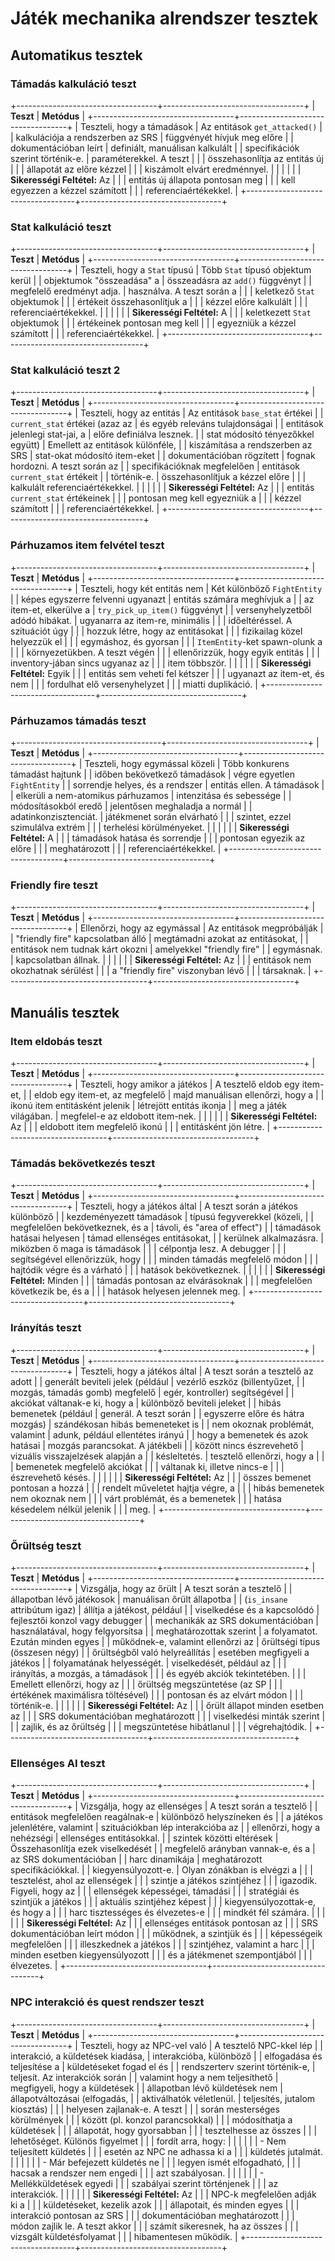 # Játék mechanika alrendszer tesztek

## Automatikus tesztek

### Támadás kalkuláció teszt



+-----------------------------------+-----------------------------------+
| **Teszt**                         | **Metódus**                       |
+-----------------------------------+-----------------------------------+
| Teszteli, hogy a támadások        | Az entitások `get_attacked()`     |
| kalkulációja a rendszerben az SRS | függvényét hívjuk meg előre       |
| dokumentációban leírt             | definiált, manuálisan kalkulált   |
| specifikációk szerint történik-e. | paraméterekkel. A teszt           |
|                                   | összehasonlítja az entitás új     |
|                                   | állapotát az előre kézzel         |
|                                   | kiszámolt elvárt eredménnyel.     |
|                                   |                                   |
|                                   | **Sikerességi Feltétel:** Az      |
|                                   | entitás új állapota pontosan meg  |
|                                   | kell egyezzen a kézzel számított  |
|                                   | referenciaértékekkel.             |
+-----------------------------------+-----------------------------------+



### Stat kalkuláció teszt



+-----------------------------------+-----------------------------------+
| **Teszt**                         | **Metódus**                       |
+-----------------------------------+-----------------------------------+
| Teszteli, hogy a `Stat` típusú    | Több `Stat` típusó objektum kerül |
| objektumok "összeadása" a         | összeadásra az `add()` függvényt  |
| megfelelő eredményt adja.         | használva. A teszt során a        |
|                                   | keletkező `Stat` objektumok       |
|                                   | értékeit összehasonlítjuk a       |
|                                   | kézzel előre kalkulált            |
|                                   | referenciaértékekkel.             |
|                                   |                                   |
|                                   | **Sikerességi Feltétel:** A       |
|                                   | keletkezett `Stat` objektumok     |
|                                   | értékeinek pontosan meg kell      |
|                                   | egyezniük a kézzel számított      |
|                                   | referenciaértékekkel.             |
+-----------------------------------+-----------------------------------+



### Stat kalkuláció teszt 2



+-----------------------------------+-----------------------------------+
| **Teszt**                         | **Metódus**                       |
+-----------------------------------+-----------------------------------+
| Teszteli, hogy az entitás         | Az entitások `base_stat` értékei  |
| `current_stat` értékei (azaz az   | és egyéb releváns tulajdonságai   |
| entitások jelenlegi stat-jai, a   | előre definiálva lesznek.         |
| stat módosító tényezőkkel együtt) | Emellett az entitások különféle,  |
| kiszámítása a rendszerben az SRS  | stat-okat módosító item-eket      |
| dokumentációban rögzített         | fognak hordozni. A teszt során az |
| specifikációknak megfelelően      | entitások `current_stat` értékeit |
| történik-e.                       | összehasonlítjuk a kézzel előre   |
|                                   | kalkulált referenciaértékekkel.   |
|                                   |                                   |
|                                   | **Sikerességi Feltétel:** Az      |
|                                   | entitás `current_stat` értékeinek |
|                                   | pontosan meg kell egyezniük a     |
|                                   | kézzel számított                  |
|                                   | referenciaértékekkel.             |
+-----------------------------------+-----------------------------------+



### Párhuzamos item felvétel teszt



+-----------------------------------+-----------------------------------+
| **Teszt**                         | **Metódus**                       |
+-----------------------------------+-----------------------------------+
| Teszteli, hogy két entitás nem    | Két különböző `FightEntity`       |
| képes egyszerre felvenni ugyanazt | entitás számára meghívjuk a       |
| az item-et, elkerülve a           | `try_pick_up_item()` függvényt    |
| versenyhelyzetből adódó hibákat.  | ugyanarra az item-re, minimális   |
|                                   | időeltéréssel. A szituációt úgy   |
|                                   | hozzuk létre, hogy az entitásokat |
|                                   | fizikailag közel helyezzük el     |
|                                   | egymáshoz, és gyorsan             |
|                                   | `ItemEntity`-ket spawn-olunk a    |
|                                   | környezetükben. A teszt végén     |
|                                   | ellenőrizzük, hogy egyik entitás  |
|                                   | inventory-jában sincs ugyanaz az  |
|                                   | item többször.                    |
|                                   |                                   |
|                                   | **Sikerességi Feltétel:** Egyik   |
|                                   | entitás sem veheti fel kétszer    |
|                                   | ugyanazt az item-et, és nem       |
|                                   | fordulhat elő versenyhelyzet      |
|                                   | miatti duplikáció.                |
+-----------------------------------+-----------------------------------+



### Párhuzamos támadás teszt



+------------------------------------+-----------------------------------+
| **Teszt**                          | **Metódus**                       |
+------------------------------------+-----------------------------------+
| Teszteli, hogy egymással közeli    | Több konkurens támadást hajtunk   |
| időben bekövetkező támadások       | végre egyetlen `FightEntity`      |
| sorrendje helyes, és a rendszer    | entitás ellen. A támadások        |
| elkerüli a nem-atomikus párhuzamos | intenzitása és sebessége          |
| módosításokból eredő               | jelentősen meghaladja a normál    |
| adatinkonzisztenciát.              | játékmenet során elvárható        |
|                                    | szintet, ezzel szimulálva extrém  |
|                                    | terhelési körülményeket.          |
|                                    |                                   |
|                                    | **Sikerességi Feltétel:** A       |
|                                    | támadások hatása és sorrendje     |
|                                    | pontosan egyezik az előre         |
|                                    | meghatározott                     |
|                                    | referenciaértékekkel.             |
+------------------------------------+-----------------------------------+



### Friendly fire teszt



+-----------------------------------+-----------------------------------+
| **Teszt**                         | **Metódus**                       |
+-----------------------------------+-----------------------------------+
| Ellenőrzi, hogy az egymással      | Az entitások megpróbálják         |
| "friendly fire" kapcsolatban álló | megtámadni azokat az entitásokat, |
| entitások nem tudnak kárt okozni  | amelyekkel "friendly fire"        |
| egymásnak.                        | kapcsolatban állnak.              |
|                                   |                                   |
|                                   | **Sikerességi Feltétel:** Az      |
|                                   | entitások nem okozhatnak sérülést |
|                                   | a "friendly fire" viszonyban lévő |
|                                   | társaknak.                        |
+-----------------------------------+-----------------------------------+



## Manuális tesztek

### Item eldobás teszt



+-----------------------------------+-----------------------------------+
| **Teszt**                         | **Metódus**                       |
+-----------------------------------+-----------------------------------+
| Teszteli, hogy amikor a játékos   | A tesztelő eldob egy item-et,     |
| eldob egy item-et, az megfelelő   | majd manuálisan ellenőrzi, hogy a |
| ikonú item entitásként jelenik    | létrejött entitás ikonja          |
| meg a játék világában.            | megfelel-e az eldobott item-nek.  |
|                                   |                                   |
|                                   | **Sikerességi Feltétel:** Az      |
|                                   | eldobott item megfelelő ikonú     |
|                                   | entitásként jön létre.            |
+-----------------------------------+-----------------------------------+



### Támadás bekövetkezés teszt



+-----------------------------------+-----------------------------------+
| **Teszt**                         | **Metódus**                       |
+-----------------------------------+-----------------------------------+
| Teszteli, hogy a játékos által    | A teszt során a játékos különböző |
| kezdeményezett támadások          | típusú fegyverekkel (közeli,      |
| megfelelően bekövetkeznek, és a   | távoli, és "area of effect")      |
| támadások hatásai helyesen        | támad ellenséges entitásokat,     |
| kerülnek alkalmazásra.            | miközben ő maga is támadások      |
|                                   | célpontja lesz. A debugger        |
|                                   | segítségével ellenőrizzük, hogy   |
|                                   | minden támadás megfelelő módon    |
|                                   | hajtódik végre és a várható       |
|                                   | hatások bekövetkeznek.            |
|                                   |                                   |
|                                   | **Sikerességi Feltétel:** Minden  |
|                                   | támadás pontosan az elvárásoknak  |
|                                   | megfelelően következik be, és a   |
|                                   | hatások helyesen jelennek meg.    |
+-----------------------------------+-----------------------------------+



### Irányítás teszt



+-----------------------------------+-----------------------------------+
| **Teszt**                         | **Metódus**                       |
+-----------------------------------+-----------------------------------+
| Teszteli, hogy a játékos által    | A teszt során a tesztelő az adott |
| generált beviteli jelek (például  | vezérlő eszköz (billentyűzet,     |
| mozgás, támadás gomb) megfelelő   | egér, kontroller) segítségével    |
| akciókat váltanak-e ki, hogy a    | különböző beviteli jeleket        |
| hibás bemenetek (például          | generál. A teszt során            |
| egyszerre előre és hátra mozgás)  | szándékosan hibás bemeneteket is  |
| nem okoznak problémát, valamint   | adunk, például ellentétes irányú  |
| hogy a bemenetek és azok hatásai  | mozgás parancsokat. A játékbeli   |
| között nincs észrevehető          | vizuális visszajelzések alapján a |
| késleltetés.                      | tesztelő ellenőrzi, hogy a        |
|                                   | bemenetek megfelelő akciókat      |
|                                   | váltanak ki, illetve nincs-e      |
|                                   | észrevehető késés.                |
|                                   |                                   |
|                                   | **Sikerességi Feltétel:** Az      |
|                                   | összes bemenet pontosan a hozzá   |
|                                   | rendelt műveletet hajtja végre, a |
|                                   | hibás bemenetek nem okoznak nem   |
|                                   | várt problémát, és a bemenetek    |
|                                   | hatása késedelem nélkül jelenik   |
|                                   | meg.                              |
+-----------------------------------+-----------------------------------+



### Őrültség teszt



+-----------------------------------+-----------------------------------+
| **Teszt**                         | **Metódus**                       |
+-----------------------------------+-----------------------------------+
| Vizsgálja, hogy az őrült          | A teszt során a tesztelő          |
| állapotban lévő játékosok         | manuálisan őrült állapotba        |
| (`is_insane` attribútum igaz)     | állítja a játékost, például       |
| viselkedése és a kapcsolódó       | fejlesztői konzol vagy debugger   |
| mechanikák az SRS dokumentációban | használatával, hogy felgyorsítsa  |
| meghatározottak szerint           | a folyamatot. Ezután minden egyes |
| működnek-e, valamint ellenőrzi az | őrültségi típus (összesen négy)   |
| őrültségből való helyreállítás    | esetében megfigyeli a játékos     |
| folyamatának helyességét.         | viselkedését, például az          |
|                                   | irányítás, a mozgás, a támadások  |
|                                   | és egyéb akciók tekintetében.     |
|                                   | Emellett ellenőrzi, hogy az       |
|                                   | őrültség megszüntetése (az SP     |
|                                   | értékének maximálisra töltésével) |
|                                   | pontosan és az elvárt módon       |
|                                   | történik-e.                       |
|                                   |                                   |
|                                   | **Sikerességi Feltétel:** Az      |
|                                   | őrült állapot minden esetben az   |
|                                   | SRS dokumentációban meghatározott |
|                                   | viselkedési minták szerint        |
|                                   | zajlik, és az őrültség            |
|                                   | megszüntetése hibátlanul          |
|                                   | végrehajtódik.                    |
+-----------------------------------+-----------------------------------+



### Ellenséges AI teszt



+-----------------------------------+-----------------------------------+
| **Teszt**                         | **Metódus**                       |
+-----------------------------------+-----------------------------------+
| Vizsgálja, hogy az ellenséges     | A teszt során a tesztelő          |
| entitások megfelelően reagálnak-e | különböző helyszíneken és         |
| a játékos jelenlétére, valamint   | szituációkban lép interakcióba az |
| ellenőrzi, hogy a nehézségi       | ellenséges entitásokkal.          |
| szintek közötti eltérések         | Összehasonlítja ezek viselkedését |
| megfelelő arányban vannak-e, és a | az SRS dokumentációban            |
| harc dinamikája                   | meghatározott specifikációkkal.   |
| kiegyensúlyozott-e.               | Olyan zónákban is elvégzi a       |
|                                   | tesztelést, ahol az ellenségek    |
|                                   | szintje a játékos szintjéhez      |
|                                   | igazodik. Figyeli, hogy az        |
|                                   | ellenségek képességei, támadási   |
|                                   | stratégiái és szintjük a játékos  |
|                                   | aktuális szintjéhez képest        |
|                                   | kiegyensúlyozottak-e, és hogy a   |
|                                   | harc tisztességes és élvezetes-e  |
|                                   | mindkét fél számára.              |
|                                   |                                   |
|                                   | **Sikerességi Feltétel:** Az      |
|                                   | ellenséges entitások pontosan az  |
|                                   | SRS dokumentációban leírt módon   |
|                                   | működnek, a szintjük és           |
|                                   | képességeik megfelelően           |
|                                   | illeszkednek a játékos            |
|                                   | szintjéhez, valamint a harc       |
|                                   | minden esetben kiegyensúlyozott   |
|                                   | és a játékmenet szempontjából     |
|                                   | élvezetes.                        |
+-----------------------------------+-----------------------------------+



### NPC interakció és quest rendszer teszt



+-----------------------------------+-----------------------------------+
| **Teszt**                         | **Metódus**                       |
+-----------------------------------+-----------------------------------+
| Teszteli, hogy az NPC-vel való    | A tesztelő NPC-kkel lép           |
| interakció, a küldetések kiadása, | interakcióba, különböző           |
| elfogadása és teljesítése a       | küldetéseket fogad el és          |
| rendszerterv szerint történik-e,  | teljesít. Az interakciók során    |
| valamint hogy a nem teljesíthető  | megfigyeli, hogy a küldetések     |
| állapotban lévő küldetések nem    | állapotváltozásai (elfogadás,     |
| aktiválhatók véletlenül.          | teljesítés, jutalom kiosztás)     |
|                                   | helyesen zajlanak-e. A teszt      |
|                                   | során mesterséges körülmények     |
|                                   | között (pl. konzol parancsokkal)  |
|                                   | módosíthatja a küldetések         |
|                                   | állapotát, hogy gyorsabban        |
|                                   | tesztelhesse az összes            |
|                                   | lehetőséget. Különös figyelmet    |
|                                   | fordít arra, hogy:                |
|                                   |                                   |
|                                   | -   Nem teljesített küldetés      |
|                                   |     esetén az NPC ne adhassa ki a |
|                                   |     küldetés jutalmát.            |
|                                   |                                   |
|                                   | -   Már befejezett küldetés ne    |
|                                   |     legyen ismét elfogadható,     |
|                                   |     hacsak a rendszer nem engedi  |
|                                   |     azt szabályosan.              |
|                                   |                                   |
|                                   | -   Mellékküldetések egyedi       |
|                                   |     szabályai szerint történjenek |
|                                   |     az interakciók.               |
|                                   |                                   |
|                                   | **Sikerességi Feltétel:** Az      |
|                                   | NPC-k megfelelően adják ki a      |
|                                   | küldetéseket, kezelik azok        |
|                                   | állapotait, és minden egyes       |
|                                   | interakció pontosan az SRS        |
|                                   | dokumentációban meghatározott     |
|                                   | módon zajlik le. A teszt akkor    |
|                                   | számít sikeresnek, ha az összes   |
|                                   | vizsgált küldetésfolyamat         |
|                                   | hibamentesen működik.             |
+-----------------------------------+-----------------------------------+

